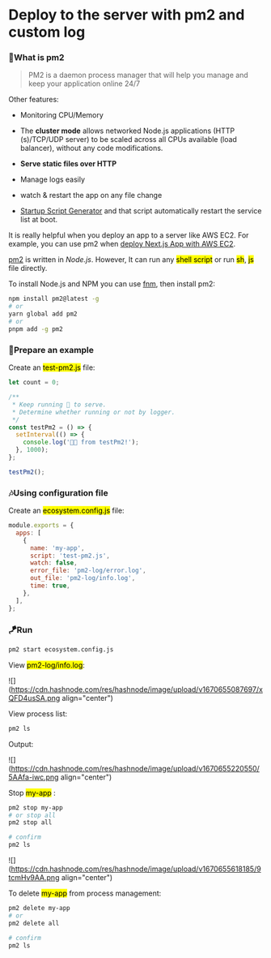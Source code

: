 # Deploy to the server with pm2 and custom log

### 👋What is pm2

> PM2 is a daemon process manager that will help you manage and keep your application online 24/7

Other features:

*   Monitoring CPU/Memory
    
*   The **cluster mode** allows networked Node.js applications (HTTP (s)/TCP/UDP server) to be scaled across all CPUs available (load balancer), without any code modifications.
    
*   **Serve static files over HTTP**
    
*   Manage logs easily
    
*   watch & restart the app on any file change
    
*   [Startup Script Generator](https://pm2.keymetrics.io/docs/usage/startup/) and that script automatically restart the service list at boot.
    

It is really helpful when you deploy an app to a server like AWS EC2. For example, you can use pm2 when [deploy Next.js App with AWS EC2](https://gist.github.com/ArcRanges/3d1d95421984c40fffaf3fabc9ea7396).

[pm2](https://pm2.keymetrics.io/) is written in *Node.js*. However, It can run any <mark>shell script</mark> or run <mark>sh</mark>, <mark>js</mark> file directly.

To install Node.js and NPM you can use [fnm](https://github.com/Schniz/fnm), then install pm2:

```bash
npm install pm2@latest -g
# or
yarn global add pm2
# or
pnpm add -g pm2
```

### 🥦Prepare an example

Create an <mark>test-pm2.js</mark> file:

```javascript
let count = 0;

/**
 * Keep running 🏃 to serve.
 * Determine whether running or not by logger.
 */
const testPm2 = () => {
  setInterval(() => {
    console.log('🙏👋 from testPm2!');
  }, 1000);
};

testPm2();
```

### 🎶Using configuration file

Create an <mark>ecosystem.config.js</mark> file:

```javascript
module.exports = {
  apps: [
    {
      name: 'my-app',
      script: 'test-pm2.js',
      watch: false,
      error_file: 'pm2-log/error.log',
      out_file: 'pm2-log/info.log',
      time: true,
    },
  ],
};
```

### 🪁Run

```bash
pm2 start ecosystem.config.js
```

View <mark>pm2-log/info.log</mark>:

![](https://cdn.hashnode.com/res/hashnode/image/upload/v1670655087697/xQFD4usSA.png align="center")

View process list:

```bash
pm2 ls
```

Output:

![](https://cdn.hashnode.com/res/hashnode/image/upload/v1670655220550/5AAfa-iwc.png align="center")

Stop <mark>my-app</mark> :

```bash
pm2 stop my-app
# or stop all
pm2 stop all

# confirm
pm2 ls
```

![](https://cdn.hashnode.com/res/hashnode/image/upload/v1670655618185/9tcmHv9AA.png align="center")

To delete <mark>my-app</mark> from process management:

```bash
pm2 delete my-app
# or
pm2 delete all

# confirm
pm2 ls
```